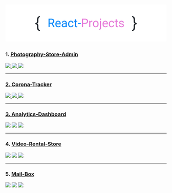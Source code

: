 <h1 align="center">
  <img src="https://raw.githubusercontent.com/neeleshio/React-Projects-Lists/master/rp.png" alt="react-projects" width="600">
</h1>

### 1. [Photography-Store-Admin](https://github.com/neeleshio/Photography-Store#--)
<div>
  <a href="https://photography-store.vercel.app/"><img src="https://img.shields.io/badge/live-yes-blueviolet">
  <img src="https://img.shields.io/badge/responsive-full-red">
  <img src="https://img.shields.io/badge/license-MIT-blue.svg">
</div>
  
<hr/>

### 2. [Corona-Tracker](https://github.com/neeleshio/Corona-Tracker#--)
<div>
  <a href="https://coronatrackerindia.vercel.app/"><img src="https://img.shields.io/badge/live-yes-blueviolet">
  <img src="https://img.shields.io/badge/responsive-full-red">
  <img src="https://img.shields.io/badge/license-MIT-blue.svg">
</div>
    
<hr/>

 ### 3. [Analytics-Dashboard](https://github.com/neeleshio/Analytics-Dashboard#--)
<div>
  <img src="https://img.shields.io/badge/live-private-blueviolet">
  <img src="https://img.shields.io/badge/responsive-semi-red">
  <img src="https://img.shields.io/badge/license-frontrow-blue.svg">
</div>
  
<hr/>

 ### 4. [Video-Rental-Store](https://github.com/neeleshio/Video-Rental-Store#--)
<div>
  <img src="https://img.shields.io/badge/live-yes-blueviolet">
  <img src="https://img.shields.io/badge/responsive-semi-red">
  <img src="https://img.shields.io/badge/license-MIT-blue.svg">
</div>
  
<hr/>

 ### 5. [Mail-Box](https://github.com/neeleshio/Mail-Box#--)
<div>
  <img src="https://img.shields.io/badge/live-no-blueviolet">
  <img src="https://img.shields.io/badge/responsive-semi-red">
  <img src="https://img.shields.io/badge/license-MIT-blue.svg">
</div>
